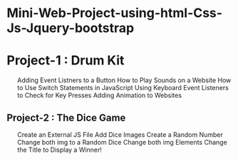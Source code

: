 # Mini-Web-Project-using-html-Css-Js-Jquery-bootstrap


<h1> Project-1 :  Drum Kit </h1>
<ul>
 Adding Event Listners to a Button
How to Play Sounds on a Website
How to Use Switch Statements in JavaScript
Using Keyboard Event Listeners to Check for Key Presses
Adding Animation to Websites
</ul>

<h2>Project-2 : The Dice Game</h2>
<ul>
Create an External JS File
Add Dice Images
Create a Random Number
Change both img to a Random Dice
Change both img Elements
Change the Title to Display a Winner!
<ul>
